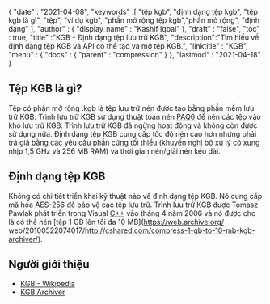 {
  "date" : "2021-04-08",
  "keywords" :[ "tệp kgb", "định dạng tệp kgb", "tệp kgb là gì", "tệp", "ví dụ kgb", "phần mở rộng tệp kgb","phần mở rộng", "định dạng" ],
  "author" : {
    "display_name" : "Kashif Iqbal"
},
  "draft" : "false",
  "toc" : true,
  "title" :"KGB - Định dạng tệp lưu trữ KGB",
  "description":"Tìm hiểu về định dạng tệp KGB và API có thể tạo và mở tệp KGB.",
  "linktitle" : "KGB",
  "menu" : {
    "docs" : {
      "parent" : "compression"
}
},
  "lastmod" : "2021-04-18"
}

## Tệp KGB là gì?

Tệp có phần mở rộng .kgb là tệp lưu trữ nén được tạo bằng phần mềm lưu trữ KGB. Trình lưu trữ KGB sử dụng thuật toán nén [PAQ6](https://en.wikipedia.org/wiki/PAQ6) để nén các tệp vào kho lưu trữ KGB. Trình lưu trữ KGB đã ngừng hoạt động và không còn được sử dụng nữa. Định dạng tệp KGB cung cấp tốc độ nén cao hơn nhưng phải trả giá bằng các yêu cầu phần cứng tối thiểu (khuyến nghị bộ xử lý có xung nhịp 1,5 GHz và 256 MB RAM) và thời gian nén/giải nén kéo dài.

## Định dạng tệp KGB

Không có chi tiết triển khai kỹ thuật nào về định dạng tệp KGB. Nó cung cấp mã hóa AES-256 để bảo vệ các tệp lưu trữ. Trình lưu trữ KGB được Tomasz Pawlak phát triển trong Visual [C++](/vi/programming/cpp/) vào tháng 4 năm 2006 và nó được cho là có thể nén [tệp 1 GB lên tối đa 10 MB](https://web.archive.org/ web/20100522074017/http://cshared.com/compress-1-gb-to-10-mb-kgb-archiver/).

## Người giới thiệu

* [KGB - Wikipedia](https://en.wikipedia.org/wiki/KGB_Archiver)
* [KGB Archiver](https://sourceforge.net/projects/kgbarchiver/)

